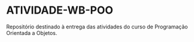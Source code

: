 # ATIVIDADE-WB-POO
Repositório destinado à entrega das atividades do curso de Programação Orientada a Objetos.

